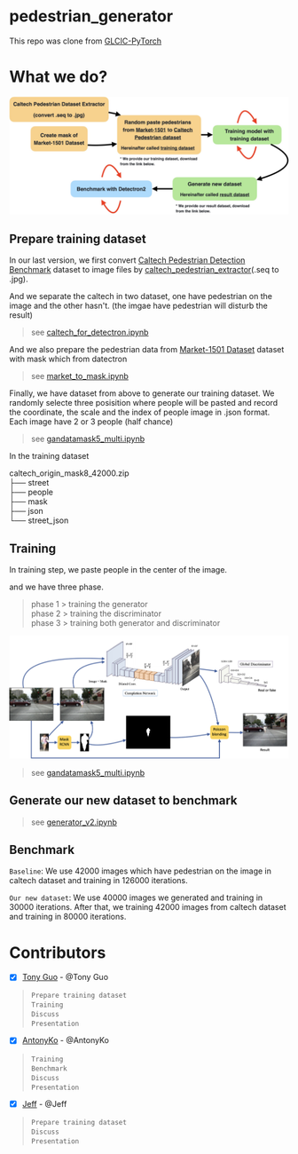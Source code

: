 # pedestrian_generator

This repo was clone from [GLCIC-PyTorch](https://github.com/otenim/GLCIC-PyTorch)

# What we do?

![iamge](images/studypath.jpg)

## Prepare training dataset

In our last version, we first convert [Caltech Pedestrian Detection Benchmark](http://www.vision.caltech.edu/Image_Datasets/CaltechPedestrians/) dataset to image files by [caltech_pedestrian_extractor](https://github.com/dbcollection/caltech_pedestrian_extractor)(.seq to .jpg).

 And we separate the caltech in two dataset, one have pedestrian on the image and the other hasn't. (the imgae have pedestrian will disturb the result)

> see [caltech_for_detectron.ipynb](create_data/caltech_for_detectron.ipynb)

And we also prepare the pedestrian data from [Market-1501 Dataset](http://www.liangzheng.com.cn/Project/project_reid.html) dataset with mask which from datectron

> see [market_to_mask.ipynb](create_data/market_to_mask.ipynb)

Finally, we have dataset from above to generate our training dataset. We randomly selecte three posisition where people will be pasted and record the coordinate, the scale and the index of people image in .json format.
Each image have 2 or 3 people (half chance)

> see [gandatamask5_multi.ipynb](create_data/gandatamask5_multi.ipynb)

In the training dataset

caltech_origin_mask8_42000.zip\
├── street\
├── people\
├── mask\
├── json\
└── street_json

## Training 

In training step, we paste people in the center of the image.

and we have three phase.

> phase 1 > training the generator \
> phase 2 > training the discriminator\
> phase 3 > training both generator and discriminator

![iamge](images/finaldemo.jpg)

> see [gandatamask5_multi.ipynb](gandatamask5_multi.ipynb)

## Generate our new dataset to benchmark

> see [generator_v2.ipynb](generator_v2.ipynb)

## Benchmark

`Baseline`: We use 42000 images which have pedestrian on the image in caltech dataset and training in 126000 iterations.


`Our new dataset`: We use 40000 images we generated and training in 30000 iterations. After that, we training 42000 images from caltech dataset and training in 80000 iterations.


# Contributors

- [x] [Tony Guo](https://github.com/tony92151) - @Tony Guo

> `Prepare training dataset`\
> `Training`\
> `Discuss`\
> `Presentation`

- [x] [AntonyKo](https://github.com/a8252525) - @AntonyKo

> `Training`\
> `Benchmark`\
> `Discuss`\
> `Presentation`

- [x] [Jeff](https://github.com/Jeff860530) - @Jeff

> `Prepare training dataset`\
> `Discuss`\
> `Presentation`


